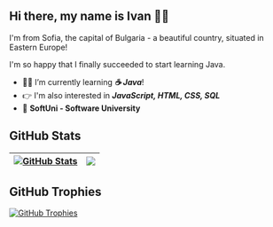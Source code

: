 ## Hi there, my name is Ivan 👋:metal:
I'm from Sofia, the capital of Bulgaria - a beautiful country, situated in Eastern Europe!

I'm so happy that I finally succeeded to start learning Java.

- :man_student: I’m currently learning **_:coffee: Java_**!
- :point_right: I'm also interested in **_JavaScript, HTML, CSS, SQL_**
- :school: **SoftUni - Software University**


## **GitHub Stats**

| <a href="#"><img align="center" src="https://github-readme-stats.vercel.app/api?username=ilambrev&show_icons=true&include_all_commits=true&hide_border=true" alt="GitHub Stats" /></a> | <a href="#"><img align="center" src="https://github-readme-stats.vercel.app/api/top-langs/?username=ilambrev&layout=compact&hide_border=true" /></a> |
| ------------- | ------------- |

## GitHub Trophies

<a href="#"><img align="center" src="https://github-profile-trophy.vercel.app/?username=ilambrev&column=7" alt="GitHub Trophies" /></a>

<!--
**ilambrev/ilambrev** is a ✨ _special_ ✨ repository because its `README.md` (this file) appears on your GitHub profile.

Here are some ideas to get you started:

- 🔭 I’m currently working on ...
- 🌱 I’m currently learning ...
- 👯 I’m looking to collaborate on ...
- 🤔 I’m looking for help with ...
- 💬 Ask me about ...
- 📫 How to reach me: ...
- 😄 Pronouns: ...
- ⚡ Fun fact: ...
-->
